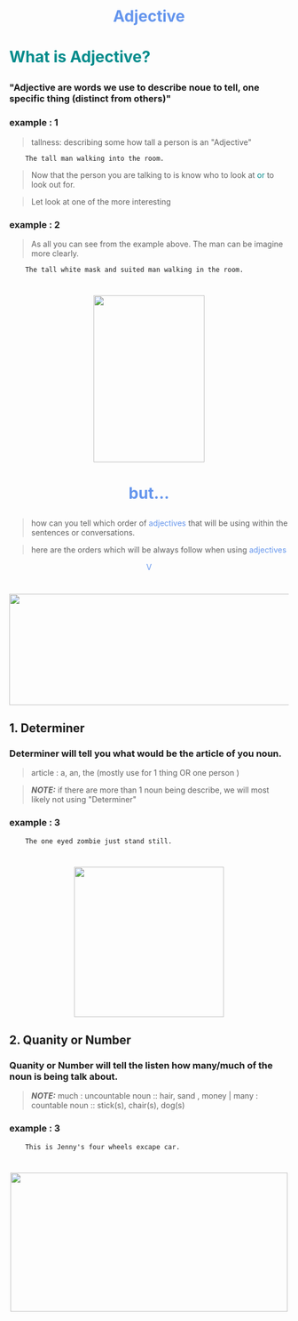 # <p align="center" style="color:CornflowerBlue">Adjective</p>

# <p style="color:DarkCyan">What is Adjective?</p>

### "Adjective are words we use to describe noue to tell, one specific thing (distinct from others)"

### example : 1


> tallness: describing some how tall a person is an "Adjective"

```text
    The tall man walking into the room.
```

> Now that the person you are talking to is know who to look at <span style="color:DarkCyan">or</span> to look out for.


> Let look at one of the more interesting  

### example : 2

> As all you can see from the example above. The man can be imagine more clearly.
```text
    The tall white mask and suited man walking in the room.
```
<h1 align="center"><img  src="https://i.ibb.co/89KBk39/suit-white-mask.png"              style="object-fit:scale-down;width:200px;height:300px;"/></h1>

# <p align="center" style="color:CornflowerBlue">but...</p>

> how can you tell which order of <span style="color:CornflowerBlue">adjectives</span> that will be using within the sentences or conversations.

> here are the orders which will be always follow when using <span style="color:CornflowerBlue">adjectives</span>

<p align="center" style="color:CornflowerBlue">V</p>

<h1 align="center"><img  src="https://i.ibb.co/tcDfZm0/line-oa-chat-220513-215521.jpg"    style="object-fit:scale-down;width:6000px;height:200px;"/></h1>

## 1. Determiner
### Determiner will tell you what would be the article of you noun.
> article :  a, an, the (mostly use for 1 thing OR one person )

> **_NOTE:_**  if there are more than 1 noun being describe, we will most likely not using "Determiner"

### example : 3

```text
    The one eyed zombie just stand still.
```
<h1 align="center"><img  src="https://i.ibb.co/T821LDn/suit-white-mask.png"    style="object-fit:scale-down;width:270px;height:270px;"/></h1>

## 2. Quanity or Number
### Quanity or Number will tell the listen how many/much of the noun is being talk about.

> **_NOTE:_**  much : uncountable noun :: hair, sand , money | many : countable noun :: stick(s), chair(s), dog(s)

### example : 3

```text
    This is Jenny's four wheels excape car.
```
<h1 align="center"><img  src="https://i.ibb.co/wNXMNwV/drive.jpg"    style="object-fit:scale-down;width:500px;height:250px;"/></h1>



